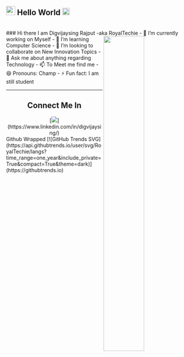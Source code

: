 <h2><img src="https://imgur.com/CTPzCrS.gif" height=25px width=25px> Hello World <img src="https://imgur.com/TFzFv3D.gif" height=20px width=20px></h2>
<br>
### Hi there I am Digvijaysing Rajput -aka RoyalTechie
<img src="https://imgur.com/Z9n1y5S.gif" height=47% width=47% align="right" >
- 🔭 I’m currently working on Myself
- 🌱 I’m learning Computer Science
- 👯 I’m looking to collaborate on New Innovation Topics
- 💬 Ask me about anything regarding Technology
- 📫 To Meet me find me 
- 😄 Pronouns: Champ
- ⚡ Fun fact: I am still student

---
<div align="center">
 <h2>Connect Me In</h2>
[<img src="https://img.shields.io/badge/linkedin-%230077B5.svg?&style=for-the-badge&logo=linkedin&logoColor=white">](https://www.linkedin.com/in/digvijaysing/)
</div>
<div
<h2>Github Wrapped</h2>
[![GitHub Trends SVG](https://api.githubtrends.io/user/svg/RoyalTechie/langs?time_range=one_year&include_private=True&compact=True&theme=dark)](https://githubtrends.io)
</div>
